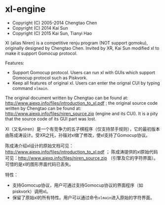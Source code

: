 xl-engine
=========

* Copyright (C) 2005-2014 Chengtao Chen
* Copyright (C) 2014 Kai Sun
* Copyright (C) 2015 Kai Sun, Tianyi Hao

Xl (alias Niren) is a competitive renju program (NOT support gomoku), originally designed by Chengtao Chen. Invited by XR, Kai Sun modified xl to make it support Gomocup protocol.

Features:
* Support Gomocup protocol. Users can run xl with GUIs which support Gomocup protocol such as Piskvork.
* Keep all features of original xl. Users can enter the orignal CUI by typing command `xlmain`.

The original document written by Chengtao can be found at: http://www.aiexp.info/files/introduction_to_xl.pdf ; the original source code written by Chengtao can be found at: http://www.aiexp.info/files/niren_source.zip (engine and its CUI). It is a pity that the source code of its GUI part was lost.

Xl（又名niren）是一个有竞争力的五子棋程序（仅支持禁手规则），它的最初版本由陈成涛设计。受XR之托，孙锴对xl做了修改，使xl支持了Gomocup协议。

陈成涛介绍xl设计的原始文档可见：http://www.aiexp.info/files/introduction_to_xl.pdf ； 陈成涛提供的xl原始代码可见：http://www.aiexp.info/files/niren_source.zip （引擎及它的字符界面）。可惜的是xl的图形界面代码已丢失。

特性：
* 支持Gomocup协议，用户可通过支持Gomocup协议的界面程序（如piskvork）调用xl。
* 保留了原始xl的所有特性。用户可以通过命令`xlmain`进入原始的字符界面。

